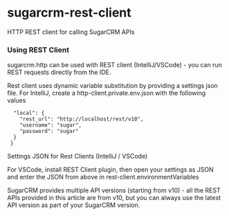 # sugarcrm-rest-client

HTTP REST client for calling SugarCRM APIs

### Using REST Client

sugarcrm.http can be used with REST client (IntelliJ/VSCode) - you can run REST requests directly from the IDE.

Rest client uses dynamic variable substitution by providing a settings json file. For IntelliJ, create a http-client.private.env.json with the following values

```{
  "local": {
    "rest_url": "http://localhost/rest/v10",
    "username": "sugar",
    "password": "sugar"
  }
 }
```

Settings JSON for Rest Clients (IntelliJ / VSCode)

For VSCode, install REST Client plugin, then open your settings as JSON and enter the JSON from above in rest-client.environmentVariables

SugarCRM provides multiple API versions (starting from v10) - all the REST APIs provided in this article are from v10, but you can always use the latest API version as part of your SugarCRM version.
